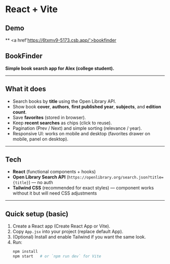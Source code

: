 # React + Vite
## Demo
** <a href'https://6txmv9-5173.csb.app/'>bookfinder</a>

## BookFinder

**Simple book search app for Alex (college student).**

---

## What it does
- Search books by **title** using the Open Library API.  
- Show book **cover**, **authors**, **first published year**, **subjects**, and **edition count**.  
- Save **favorites** (stored in browser).  
- Keep **recent searches** as chips (click to reuse).  
- Pagination (Prev / Next) and simple sorting (relevance / year).  
- Responsive UI: works on mobile and desktop (favorites drawer on mobile, panel on desktop).

---

## Tech
- **React** (functional components + hooks)  
- **Open Library Search API** (`https://openlibrary.org/search.json?title={title}`) — no auth  
- **Tailwind CSS** (recommended for exact styles) — component works without it but will need CSS adjustments

---

## Quick setup (basic)
1. Create a React app (Create React App or Vite).  
2. Copy `App.jsx` into your project (replace default App).  
3. (Optional) Install and enable Tailwind if you want the same look.  
4. Run:
   ```bash
   npm install
   npm start   # or `npm run dev` for Vite
